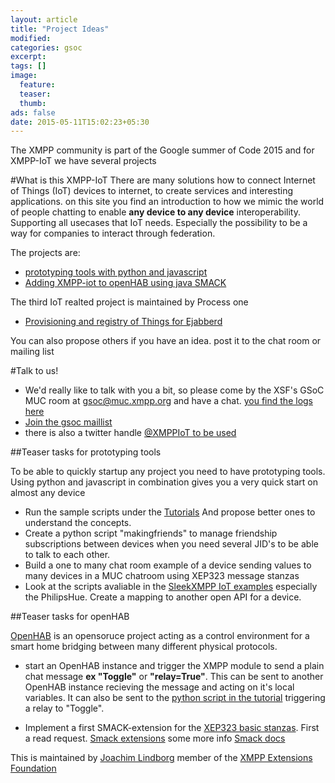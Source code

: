 ```yaml
---
layout: article
title: "Project Ideas"
modified:
categories: gsoc
excerpt:
tags: []
image:
  feature:
  teaser:
  thumb:
ads: false
date: 2015-05-11T15:02:23+05:30
---
```


The XMPP community is part of the Google summer of Code 2015 and for XMPP-IoT we have several projects

#What is this XMPP-IoT
There are many solutions how to connect Internet of Things (IoT) devices to internet, to create services and interesting applications. on this site you find an introduction to how we mimic the world of people chatting to enable **any device to any device** interoperability. Supporting all usecases that IoT needs. Especially the possibility to be a way for companies to interact through federation.

The projects are:

* [prototyping tools with python and javascript](http://wiki.xmpp.org/web/Summer_of_Code_2015#Prototyping_tools.2C_for_Internet_of_Things_Using_SleekXMPP_and_Web)
* [Adding XMPP-iot to openHAB using java SMACK](http://wiki.xmpp.org/web/Summer_of_Code_2015#Adding_XMPP-IoT_to_the_openHAB_smarthome_project_using_Smack)

The third IoT realted project is maintained by Process one

* [Provisioning and registry of Things for Ejabberd](http://wiki.xmpp.org/web/Summer_of_Code_2015#Provisioning_and_registry_of_Things_.28IoT.29_for_ejabberd)

You can also propose others if you have an idea. post it to the chat room or mailing list

#Talk to us!

- We'd really like to talk with you a bit, so please come by the XSF's GSoC MUC room at gsoc@muc.xmpp.org and have a chat. [you find the logs here]( http://logs.xmpp.org/gsoc)
-  [Join the gsoc maillist]( http://mail.jabber.org/mailman/listinfo/gsoc)
- there is also a twitter handle [@XMPPIoT to be used](https://twitter.com/XMPPIoT)

##Teaser tasks for prototyping tools

To be able to quickly startup any project you need to have prototyping tools. Using python and javascript in combination gives you a very quick start on almost any device

* Run the sample scripts under the [Tutorials](http://xmpp-iot.github.io/tutorials/) And propose better ones to understand the concepts.
* Create a python script "makingfriends" to manage friendship subscriptions between devices when you need several JID's to be able to talk to each other.
* Build a one to many chat room example of a device sending values to many devices in a MUC chatroom using XEP323 message stanzas
* Look at the scripts avaliable in the [SleekXMPP IoT examples](https://github.com/joachimlindborg/SleekXMPP/tree/xep_0323_325/examples/IoT) especially the PhilipsHue. Create a mapping to another open API for a device.


##Teaser tasks for openHAB

 [OpenHAB](http://openhab.org/) is an opensoruce project acting as a control environment for a smart home bridging between many different physical protocols. 

* start an OpenHAB instance and trigger the XMPP module to send a plain chat message **ex "Toggle"** or **"relay=True"**.  This can be sent to another OpenHAB instance recieving the message and acting on it's local variables. It can also be sent to the  [python script in the tutorial](http://xmpp-iot.github.io/tutorials/python-tutorial/) triggering a relay to "Toggle".

* Implement a first SMACK-extension for the  [XEP323 basic stanzas]( http://xmpp.org/extensions/xep-0323.html). First a read request.   [Smack extensions](https://github.com/igniterealtime/Smack/tree/master/smack-extensions) some more info [Smack docs](https://www.igniterealtime.org/builds/smack/docs/latest/documentation/extensions/index.html)

This is maintained by [Joachim Lindborg](http://lsys.se/)  member of the  [XMPP Extensions Foundation](http://xmpp.org/about-xmpp/xsf/xsf-member-list/)

